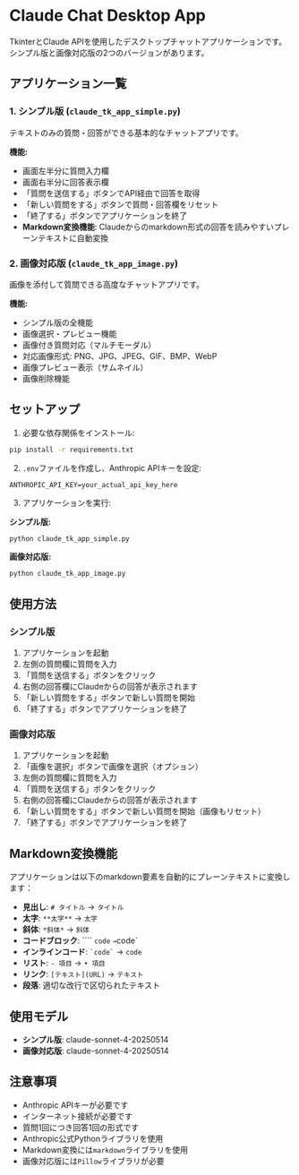 # Claude Chat Desktop App

TkinterとClaude APIを使用したデスクトップチャットアプリケーションです。シンプル版と画像対応版の2つのバージョンがあります。

## アプリケーション一覧

### 1. シンプル版 (`claude_tk_app_simple.py`)
テキストのみの質問・回答ができる基本的なチャットアプリです。

**機能:**
- 画面左半分に質問入力欄
- 画面右半分に回答表示欄
- 「質問を送信する」ボタンでAPI経由で回答を取得
- 「新しい質問をする」ボタンで質問・回答欄をリセット
- 「終了する」ボタンでアプリケーションを終了
- **Markdown変換機能**: Claudeからのmarkdown形式の回答を読みやすいプレーンテキストに自動変換

### 2. 画像対応版 (`claude_tk_app_image.py`)
画像を添付して質問できる高度なチャットアプリです。

**機能:**
- シンプル版の全機能
- 画像選択・プレビュー機能
- 画像付き質問対応（マルチモーダル）
- 対応画像形式: PNG、JPG、JPEG、GIF、BMP、WebP
- 画像プレビュー表示（サムネイル）
- 画像削除機能

## セットアップ

1. 必要な依存関係をインストール:
```bash
pip install -r requirements.txt
```

2. `.env`ファイルを作成し、Anthropic APIキーを設定:
```
ANTHROPIC_API_KEY=your_actual_api_key_here
```

3. アプリケーションを実行:

**シンプル版:**
```bash
python claude_tk_app_simple.py
```

**画像対応版:**
```bash
python claude_tk_app_image.py
```

## 使用方法

### シンプル版
1. アプリケーションを起動
2. 左側の質問欄に質問を入力
3. 「質問を送信する」ボタンをクリック
4. 右側の回答欄にClaudeからの回答が表示されます
5. 「新しい質問をする」ボタンで新しい質問を開始
6. 「終了する」ボタンでアプリケーションを終了

### 画像対応版
1. アプリケーションを起動
2. 「画像を選択」ボタンで画像を選択（オプション）
3. 左側の質問欄に質問を入力
4. 「質問を送信する」ボタンをクリック
5. 右側の回答欄にClaudeからの回答が表示されます
6. 「新しい質問をする」ボタンで新しい質問を開始（画像もリセット）
7. 「終了する」ボタンでアプリケーションを終了

## Markdown変換機能

アプリケーションは以下のmarkdown要素を自動的にプレーンテキストに変換します：

- **見出し**: `# タイトル` → `タイトル`
- **太字**: `**太字**` → `太字`
- **斜体**: `*斜体*` → `斜体`
- **コードブロック**: ```` ```code``` ` → `code`
- **インラインコード**: `` `code` `` → `code`
- **リスト**: `- 項目` → `• 項目`
- **リンク**: `[テキスト](URL)` → `テキスト`
- **段落**: 適切な改行で区切られたテキスト

## 使用モデル

- **シンプル版**: claude-sonnet-4-20250514
- **画像対応版**: claude-sonnet-4-20250514

## 注意事項

- Anthropic APIキーが必要です
- インターネット接続が必要です
- 質問1回につき回答1回の形式です
- Anthropic公式Pythonライブラリを使用
- Markdown変換には`markdown`ライブラリを使用
- 画像対応版には`Pillow`ライブラリが必要 